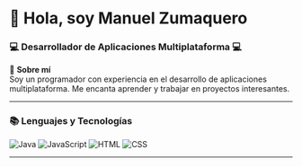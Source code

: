 # 👋 Hola, soy Manuel Zumaquero

### 💻 Desarrollador de Aplicaciones Multiplataforma 💻

🌟 **Sobre mí**  
Soy un programador con experiencia en el desarrollo de aplicaciones multiplataforma. Me encanta aprender y trabajar en proyectos interesantes.

---

### 📚 **Lenguajes y Tecnologías**
![Java](https://img.shields.io/badge/Java-ED8B00?style=for-the-badge&logo=java&logoColor=white)
![JavaScript](https://img.shields.io/badge/JavaScript-F7DF1E?style=for-the-badge&logo=javascript&logoColor=black)
![HTML](https://img.shields.io/badge/HTML5-E34F26?style=for-the-badge&logo=html5&logoColor=white)
![CSS](https://img.shields.io/badge/CSS3-1572B6?style=for-the-badge&logo=css3&logoColor=white)

---

